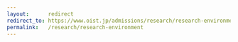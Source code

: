 ```yaml
---
layout:      redirect
redirect_to: https://www.oist.jp/admissions/research/research-environment
permalink:   /research/research-environment
---
```

